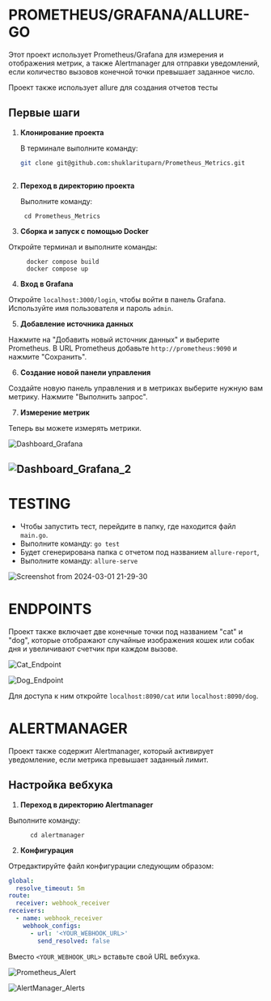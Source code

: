 # PROMETHEUS/GRAFANA/ALLURE-GO

Этот проект использует Prometheus/Grafana для измерения и отображения метрик, а также Alertmanager для отправки уведомлений, если количество вызовов конечной точки превышает заданное число.

Проект также использует allure для создания отчетов тесты

## Первые шаги

1. **Клонирование проекта**
   
   В терминале выполните команду:

    ```bash 
    git clone git@github.com:shuklarituparn/Prometheus_Metrics.git



2. **Переход в директорию проекта**

    Выполните команду:
        
        cd Prometheus_Metrics


3. **Сборка и запуск с помощью Docker**

Откройте терминал и выполните команды:

         docker compose build
         docker compose up
    


4. **Вход в Grafana**

Откройте `localhost:3000/login`, чтобы войти в панель Grafana. Используйте имя пользователя и пароль `admin`.

5. **Добавление источника данных**

Нажмите на "Добавить новый источник данных" и выберите Prometheus. В URL Prometheus добавьте `http://prometheus:9090` и нажмите "Сохранить".

6. **Создание новой панели управления**

Создайте новую панель управления и в метриках выберите нужную вам метрику. Нажмите "Выполнить запрос".

7. **Измерение метрик**

Теперь вы можете измерять метрики.

![Dashboard_Grafana](https://github.com/shuklarituparn/Prometheus_Metrics/assets/66947051/af756eec-6777-49cd-8de4-05a84cd6b517)

![Dashboard_Grafana_2](https://github.com/shuklarituparn/Prometheus_Metrics/assets/66947051/65342bba-2570-446b-b18b-6918ed016128)
--

# TESTING 

 - Чтобы запустить тест, перейдите в папку, где находится файл `main.go`.
 - Выполните команду: `go test`
 - Будет сгенерирована папка с отчетом под названием `allure-report`,
 - Выполните команду: `allure-serve`

![Screenshot from 2024-03-01 21-29-30](https://github.com/shuklarituparn/Prometheus_Metrics/assets/66947051/2e77e5ef-0bb9-44cf-bf68-ab7a1aff82d1)


# ENDPOINTS

Проект также включает две конечные точки под названием "cat" и "dog", которые отображают случайные изображения кошек или собак дня и увеличивают счетчик при каждом вызове.


![Cat_Endpoint](https://github.com/shuklarituparn/Prometheus_Metrics/assets/66947051/bf0861ad-1e14-4d21-9cc9-11d5f9974293)

![Dog_Endpoint](https://github.com/shuklarituparn/Prometheus_Metrics/assets/66947051/13fba459-bc6a-41ff-b2a3-49858ac95cdf)

Для доступа к ним откройте `localhost:8090/cat` или `localhost:8090/dog`.




# ALERTMANAGER

Проект также содержит Alertmanager, который активирует уведомление, если метрика превышает заданный лимит.

## Настройка вебхука

1. **Переход в директорию Alertmanager**

Выполните команду:
    
          cd alertmanager



2. **Конфигурация**

Отредактируйте файл конфигурации следующим образом:

```yaml
global:
  resolve_timeout: 5m
route:
  receiver: webhook_receiver
receivers:
  - name: webhook_receiver
    webhook_configs:
      - url: '<YOUR_WEBHOOK_URL>'
        send_resolved: false
```

Вместо ```<YOUR_WEBHOOK_URL>``` вставьте свой URL вебхука.

![Prometheus_Alert](https://github.com/shuklarituparn/Prometheus_Metrics/assets/66947051/a9edc0c5-950c-4196-8500-e54359accd8e)


![AlertManager_Alerts](https://github.com/shuklarituparn/Prometheus_Metrics/assets/66947051/2322649f-0618-4b13-a04c-90f47a7ed6e9)





